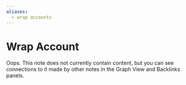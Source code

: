 ```yaml
---
aliases:
  - wrap accounts
---
```

# Wrap Account

Oops. This note does not currently contain content, but you can see connections to it made by other notes in the Graph View and Backlinks panels.